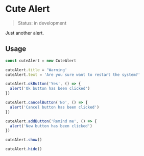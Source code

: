 # Cute Alert

> Status: in development

Just another alert.

## Usage

```js
const cuteAlert = new CuteAlert

cuteAlert.title = 'Warning'
cuteAlert.text = 'Are you sure want to restart the system?'

cuteAlert.okButton('Yes', () => {
  alert('Ok button has been clicked')
})

cuteAlert.cancelButton('No', () => {
  alert('Cancel button has been clicked')
})

cuteAlert.addButton('Remind me', () => {
  alert('New button has been clicked')
})

cuteAlert.show()

cuteAlert.hide()
```
